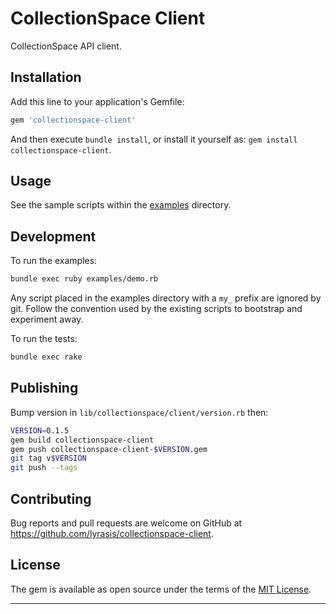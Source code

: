 # CollectionSpace Client

CollectionSpace API client.

## Installation

Add this line to your application's Gemfile:

```ruby
gem 'collectionspace-client'
```

And then execute `bundle install`, or install it yourself as: `gem install collectionspace-client`.

## Usage

See the sample scripts within the [examples](examples/) directory.

## Development

To run the examples:

```bash
bundle exec ruby examples/demo.rb
```

Any script placed in the examples directory with a `my_` prefix are ignored by git. Follow the convention used by the existing scripts to bootstrap and experiment away.

To run the tests:

```bash
bundle exec rake
```

## Publishing

Bump version in `lib/collectionspace/client/version.rb` then:

```bash
VERSION=0.1.5
gem build collectionspace-client
gem push collectionspace-client-$VERSION.gem
git tag v$VERSION
git push --tags
```

## Contributing

Bug reports and pull requests are welcome on GitHub at https://github.com/lyrasis/collectionspace-client.

## License

The gem is available as open source under the terms of the [MIT License](http://opensource.org/licenses/MIT).

---
